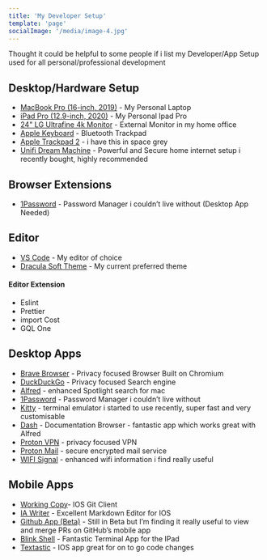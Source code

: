 ```yaml
---
title: 'My Developer Setup'
template: 'page'
socialImage: '/media/image-4.jpg'
---
```


Thought it could be helpful to some people if i list my Developer/App Setup used for all personal/professional development

## Desktop/Hardware Setup

- [MacBook Pro (16-inch, 2019)](https://www.apple.com/macbook-pro-16/) - My Personal Laptop
- [iPad Pro (12.9-inch, 2020)](https://www.apple.com/ipad-pro/) - My Personal Ipad Pro
- [24" LG Ultrafine 4k Monitor](https://www.apple.com/uk/shop/product/HMUA2B/A/lg-ultrafine-4k-display) - External Monitor in my home office
- [Apple Keyboard](https://www.apple.com/uk/shop/product/MRMH2B/A/magic-keyboard-with-numeric-keypad-british-english-space-grey) - Bluetooth Trackpad
- [Apple Trackpad 2](https://www.apple.com/uk/shop/product/MJ2R2Z/A/magic-trackpad-2-silver) - i have this in space grey
- [Unifi Dream Machine](https://eu.store.ui.com/products/unifi-dream-machine) - Powerful and Secure home internet setup i recently bought, highly recommended

## Browser Extensions

- [1Password](https://chrome.google.com/webstore/detail/1password-extension-deskt/aomjjhallfgjeglblehebfpbcfeobpgk) - Password Manager i couldn’t live without (Desktop App Needed)

## Editor

- [VS Code](https://code.visualstudio.com/) - My editor of choice
- [Dracula Soft Theme](https://draculatheme.com/visual-studio-code/) - My current preferred theme

#### Editor Extension

- Eslint
- Prettier
- import Cost
- GQL One

## Desktop Apps

- [Brave Browser](https://brave.com/) - Privacy focused Browser Built on Chromium
- [DuckDuckGo](https://duckduckgo.com/) - Privacy focused Search engine
- [Alfred](https://www.alfredapp.com/) - enhanced Spotlight search for mac
- [1Password](https://1password.com/) - Password Manager i couldn’t live without
- [Kitty](https://sw.kovidgoyal.net/kitty/) - terminal emulator i started to use recently, super fast and very customisable
- [Dash](https://kapeli.com/dash) - Documentation Browser - fantastic app which works great with Alfred
- [Proton VPN](https://protonvpn.com/) - privacy focused VPN
- [Proton Mail](https://protonmail.com/) - secure encrypted mail service
- [WIFI Signal](https://apps.apple.com/us/app/wifi-signal-status-monitor/id525912054?mt=12) - enhanced wifi information i find really useful

## Mobile Apps

- [Working Copy](https://workingcopyapp.com/)- IOS Git Client
- [IA Writer](https://ia.net/writer) - Excellent Markdown Editor for IOS
- [Github App (Beta)](https://github.com/mobile/) - Still in Beta but I’m finding it really useful to view and merge PRs on GitHub’s mobile app
- [Blink Shell](https://blink.sh/) - Fantastic Terminal App for the IPad
- [Textastic](https://www.textasticapp.com/) - IOS app great for on to go code changes
